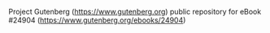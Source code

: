 Project Gutenberg (https://www.gutenberg.org) public repository for eBook #24904 (https://www.gutenberg.org/ebooks/24904)
